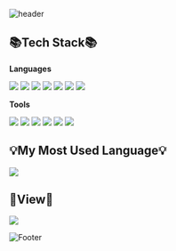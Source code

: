 ![header](https://capsule-render.vercel.app/api?type=waving&color=323232&height=200&section=header&text=HelloWorld😊&fontSize=50)
<h2 align="left">📚Tech Stack📚</h2>
<b align="left" font="bold">Languages</b>
<p align="left">
  <img src="https://img.shields.io/badge/Java-007396?style=flat-square&logo=openJDK&logoColor=white"/>
  <img src="https://img.shields.io/badge/jQuery-0769AD?style=flat-square&logo=jQuery&logoColor=white"/>
  <img src="https://img.shields.io/badge/C%23-512BD4?style=flat&logo=CSharp&logoColor=white"/>
  <img src="https://img.shields.io/badge/JavaScript-F7DF1E?style=flat-square&logo=JavaScript&logoColor=white"/>
  <img src="https://img.shields.io/badge/HTML5-E34F26?style=flat-square&logo=HTML5&logoColor=white"/>
  <img src="https://img.shields.io/badge/CSS3-1572B6?style=flat-square&logo=CSS3&logoColor=white"/>
  <img src="https://img.shields.io/badge/SQL-3178C6?style=flat-square&logo=sql&logoColor=white"/>
</p>
<b align="left">Tools</b>
<p align="left">
  <img src="https://img.shields.io/badge/Eclipse-2C2255?style=flat-square&logo=eclipseide&logoColor=white"/></a>
  <img src="https://img.shields.io/badge/Spring-6DB33F?style=flat-square&logo=spring&logoColor=white"/></a>
  <img src="https://img.shields.io/badge/Spring Boot-6DB33F?style=flat-square&logo=spring-boot&logoColor=white"/></a>
  <img src="https://img.shields.io/badge/.NET-512BD4?style=flat-square&logo=.Net&logoColor=white"/></a>
  <img src="https://img.shields.io/badge/Android Studio-3DDC84?style=flat-square&logo=androidstudio&logoColor=white"/></a>
  <img src="https://img.shields.io/badge/Oracle-F80000?style=flat-square&logo=oracle&logoColor=white"/></a>
</p>
<h2 align="left">💡My Most Used Language💡</h2>
<a href="https://github.com/KKongDo">
    <img align="center" src="https://github-readme-stats.vercel.app/api/top-langs/?username=KKongDo&layout=compact&show_icons=false&show_owner=KKongDo&hide_title=false&theme=vue&hide=false" />
  </a>
<h2 align="left">👀View👀</h2>
<p align="left">
<a href="https://hits.seeyoufarm.com"><img src="https://hits.seeyoufarm.com/api/count/incr/badge.svg?url=https%3A%2F%2Fgithub.com%2FKKongDo%2Fhit-counter&count_bg=%238078A1&title_bg=%23483C6B&icon=&icon_color=%23E7E7E7&title=hits&edge_flat=false"/></a>
</p>

![Footer](https://capsule-render.vercel.app/api?type=waving&color=323232&height=150&section=footer)
